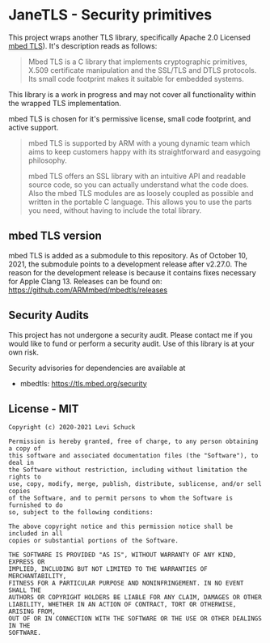 # JaneTLS - Security primitives

This project wraps another TLS library, specifically Apache 2.0 Licensed
[mbed TLS](https://tls.mbed.org/)).
It's description reads as follows:

> Mbed TLS is a C library that implements cryptographic primitives,
> X.509 certificate manipulation and the SSL/TLS and DTLS protocols.
> Its small code footprint makes it suitable for embedded systems.

This library is a work in progress and may not cover all functionality within
the wrapped TLS implementation.

mbed TLS is chosen for it's permissive license, small code footprint, and
active support.

> mbed TLS is supported by ARM with a young dynamic team which aims to keep
> customers happy with its straightforward and easygoing philosophy.
>
> mbed TLS offers an SSL library with an intuitive API and readable source code,
> so you can actually understand what the code does.
> Also the mbed TLS modules are as loosely coupled as possible and written in
> the portable C language.
> This allows you to use the parts you need, without having to include the total
> library.

## mbed TLS version

mbed TLS is added as a submodule to this repository.
As of October 10, 2021, the submodule points to a development release after v2.27.0.
The reason for the development release is because it contains fixes necessary for
Apple Clang 13.
Releases can be found on: https://github.com/ARMmbed/mbedtls/releases

## Security Audits

This project has not undergone a security audit.
Please contact me if you would like to fund or perform a security audit.
Use of this library is at your own risk.

Security advisories for dependencies are available at

* mbedtls: https://tls.mbed.org/security

## License - MIT

```
Copyright (c) 2020-2021 Levi Schuck

Permission is hereby granted, free of charge, to any person obtaining a copy of
this software and associated documentation files (the "Software"), to deal in
the Software without restriction, including without limitation the rights to
use, copy, modify, merge, publish, distribute, sublicense, and/or sell copies
of the Software, and to permit persons to whom the Software is furnished to do
so, subject to the following conditions:

The above copyright notice and this permission notice shall be included in all
copies or substantial portions of the Software.

THE SOFTWARE IS PROVIDED "AS IS", WITHOUT WARRANTY OF ANY KIND, EXPRESS OR
IMPLIED, INCLUDING BUT NOT LIMITED TO THE WARRANTIES OF MERCHANTABILITY,
FITNESS FOR A PARTICULAR PURPOSE AND NONINFRINGEMENT. IN NO EVENT SHALL THE
AUTHORS OR COPYRIGHT HOLDERS BE LIABLE FOR ANY CLAIM, DAMAGES OR OTHER
LIABILITY, WHETHER IN AN ACTION OF CONTRACT, TORT OR OTHERWISE, ARISING FROM,
OUT OF OR IN CONNECTION WITH THE SOFTWARE OR THE USE OR OTHER DEALINGS IN THE
SOFTWARE.
```
